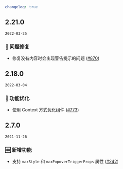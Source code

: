 ```yaml
changelog: true
```

## 2.21.0

`2022-03-25`

### 🐛 问题修复

- 修复没有内容时会出现警告提示的问题 ([#870](https://github.com/arco-design/arco-design-vue/pull/870))


## 2.18.0

`2022-03-04`

### 💎 功能优化

- 使用 Context 方式优化组件 ([#773](https://github.com/arco-design/arco-design-vue/pull/773))


## 2.7.0

`2021-11-26`

### 🆕 新增功能

- 支持 `maxStyle` 和 `maxPopoverTriggerProps` 属性 ([#242](https://github.com/arco-design/arco-design-vue/pull/242))

